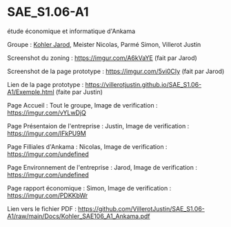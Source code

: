 # SAE_S1.06-A1
 étude économique et informatique d'Ankama

Groupe : [Kohler Jarod](mailto:jarod.kohler@edu.univ-fconte.fr?subject=[SAE_S1.06-A1]), Meister Nicolas, Parmé Simon, Villerot Justin

Screenshot du zoning : https://imgur.com/A6kVaYE (fait par Jarod)

Screenshot de la page prototype : https://imgur.com/5vi0CIy (fait par Jarod)

Lien de la page prototype : https://villerotjustin.github.io/SAE_S1.06-A1/Exemple.html (faite par Justin)

Page Accueil : Tout le groupe,   Image de verification : https://imgur.com/vYLwDjQ

Page Présentaion de l'entreprise : Justin,   Image de verification : https://imgur.com/IFkPU9M

Page Filliales d'Ankama : Nicolas,   Image de verification : https://imgur.com/undefined

Page Environnement de l'entreprise : Jarod,  Image de verification : https://imgur.com/undefined

Page rapport économique : Simon,  Image de verification : https://imgur.com/PDKKbWr

Lien vers le fichier PDF : https://github.com/VillerotJustin/SAE_S1.06-A1/raw/main/Docs/Kohler_SAE106_A1_Ankama.pdf
